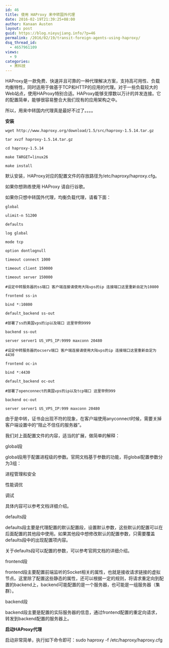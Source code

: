 ```yaml
---
id: 46
title: 使用 HAProxy 来中转国外代理
date: 2016-02-19T21:39:25+08:00
author: Kanaan Austen
layout: post
guid: https://blog.nieyujiang.info/?p=46
permalink: /2016/02/19/transit-foreign-agents-using-haproxy/
dsq_thread_id:
  - 4657961109
views:
  - 9
categories:
  - 黑科技
---
```

HAProxy是一款免费、快速并且可靠的一种代理解决方案，支持高可用性、负载均衡特性，同时适用于做基于TCP和HTTP的应用的代理。对于一些负载较大的Web站点，使用HAProxy特别合适。HAProxy能够支撑数以万计的并发连接。它的配置简单，能够很容易整合大我们现有的应用架构之中。

所以，用来中转国内代理真是最好不过了。。。。
  
**安装**

`wget http://www.haproxy.org/download/1.5/src/haproxy-1.5.14.tar.gz`
  
`tar xvzf haproxy-1.5.14.tar.gz`
  
`cd haproxy-1.5.14`
  
`make TARGET=linux26`
  
`make install`
  
默认安装，HAProxy对应的配置文件的存放路径为/etc/haproxy/haproxy.cfg。
  
如果你想熟练使用 HAProxy 请自行谷歌。
  
如果你只想中转国外代理，均衡负载代理，请看下面：

`global`
  
`ulimit-n 51200`

`defaults`
  
`log global`
  
`mode tcp`
  
`option dontlognull`
  
`timeout connect 1000`
  
`timeout client 150000`
  
`timeout server 150000`
  
`#设定中转服务器的ss端口 客户端连接请使用大陆vps的ip 连接端口这里重新自定为10800`
  
`frontend ss-in`
  
`bind *:10800`
  
`default_backend ss-out`
  
`#部署了ss的美国vps的ip以及端口 这里举例9999`
  
`backend ss-out`
  
`server server1 US_VPS_IP:9999 maxconn 20480`
  
`#设定中转服务器的ocserv端口 客户端连接请使用大陆vps的ip 连接端口这里重新自定为4430`
  
`frontend oc-in`
  
`bind *:4430`
  
`default_backend oc-out`
  
`#部署了openconnect的美国vps的ip以及tcp端口 这里举例999`
  
`backend oc-out`
  
`server server1 US_VPS_IP:999 maxconn 20480`
  
由于是中转，证书会出现不符的现象，在客户端使用anyconnect时候，需要关掉客户端设置中的“阻止不信任的服务器”。

我们对上面配置文件的内容，适当的扩展，做简单的解释：

global段
  
global段用于配置进程级的参数。官网文档基于参数的功能，将global配置参数分为3组：

进程管理和安全
  
性能调优
  
调试
  
具体内容可以参考文档详细介绍。

defaults段
  
defaults段主要是代理配置的默认配置段，设置默认参数，这些默认的配置可以在后面配置的其他段中使用。如果其他段中想修改默认的配置参数，只需要覆盖defaults段中的出现配置项内容。
  
关于defaults段可以配置的参数，可以参考官网文档的详细介绍。

frontend段
  
frontend段主要配置前端监听的Socket相关的属性，也就是接收请求链接的虚拟节点。这里除了配置这些静态的属性，还可以根据一定的规则，将请求重定向到配置的backend上，backend可能配置的是一个服务器，也可能是一组服务器（集群）。

backend段
  
backend段主要是配置的实际服务器的信息，通过frontend配置的重定向请求，转发到backend配置的服务器上。

**启动HAProxy代理**

启动非常简单，执行如下命令即可：sudo haproxy -f /etc/haproxy/haproxy.cfg